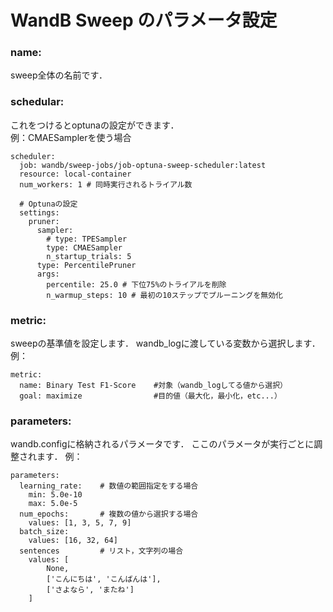 # WandB Sweep のパラメータ設定

### name:
sweep全体の名前です．

### schedular:
これをつけるとoptunaの設定ができます．  
例：CMAESamplerを使う場合
```
scheduler:
  job: wandb/sweep-jobs/job-optuna-sweep-scheduler:latest
  resource: local-container
  num_workers: 1 # 同時実行されるトライアル数

  # Optunaの設定
  settings:
    pruner:
      sampler:
        # type: TPESampler
        type: CMAESampler
        n_startup_trials: 5
      type: PercentilePruner
      args:
        percentile: 25.0 # 下位75%のトライアルを削除
        n_warmup_steps: 10 # 最初の10ステップでプルーニングを無効化
```

### metric:
sweepの基準値を設定します．
wandb_logに渡している変数から選択します．
例：
```
metric:
  name: Binary Test F1-Score    #対象（wandb_logしてる値から選択）
  goal: maximize                #目的値（最大化，最小化，etc...）
```

### parameters:
wandb.configに格納されるパラメータです．
ここのパラメータが実行ごとに調整されます．
例：
```
parameters:
  learning_rate:    # 数値の範囲指定をする場合
    min: 5.0e-10
    max: 5.0e-5
  num_epochs:       # 複数の値から選択する場合
    values: [1, 3, 5, 7, 9]
  batch_size:
    values: [16, 32, 64]
  sentences         # リスト，文字列の場合
    values: [
        None,
        ['こんにちは', 'こんばんは'],
        ['さよなら', 'またね']
    ]
```
